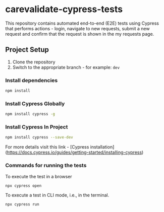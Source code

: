 # carevalidate-cypress-tests

This repository contains automated end-to-end (E2E) tests using Cypress that performs actions - login, navigate to new requests, submit a new request and confirm that the request is shown in the my requests page.

## Project Setup

1. Clone the repository
2. Switch to the appropriate branch - for example: `dev`

### Install dependencies

```sh
npm install
```

### Install Cypress Globally

```sh
npm install cypress -g
```

### Install Cypress In Project

```sh
npm install cypress --save-dev
```

For more details visit this link - [Cypress installation] (https://docs.cypress.io/guides/getting-started/installing-cypress)

### Commands for running the tests

To execute the test in a browser

```sh
npx cypress open
```

To execute a test in CLI mode, i.e., in the terminal.

```sh
npx cypress run
```
